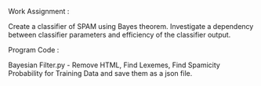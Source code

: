 Work Assignment :

Create a classifier of SPAM using Bayes theorem. Investigate a dependency between classifier parameters and efficiency of the classifier output.

Program Code :

Bayesian Filter.py - Remove HTML, Find Lexemes, Find Spamicity Probability for Training Data and save them as a json file.


